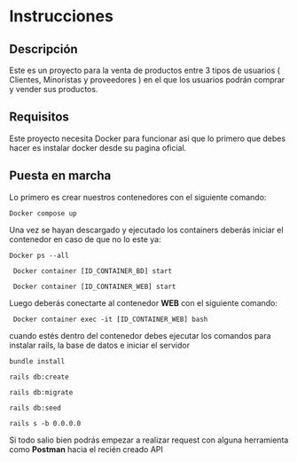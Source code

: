 # Instrucciones

## Descripción

  Este es un proyecto para la venta de productos entre 3 tipos de usuarios ( Clientes, Minoristas y proveedores ) en el que los usuarios podrán comprar y vender sus productos.

## Requisitos

  Este proyecto necesita Docker para funcionar asi que lo primero que debes hacer es instalar docker desde su pagina oficial.

## Puesta en marcha

  Lo primero es crear nuestros contenedores con el siguiente comando:

  ``` Docker compose up ```

  Una vez se hayan descargado y ejecutado los containers deberás iniciar el contenedor en caso de que no lo este ya:

  ``` Docker ps --all ```

  ``` Docker container [ID_CONTAINER_BD] start```

  ``` Docker container [ID_CONTAINER_WEB] start```


  Luego deberás conectarte al contenedor **WEB** con el siguiente comando:

  ``` Docker container exec -it [ID_CONTAINER_WEB] bash``` 

  cuando estés dentro del contenedor debes ejecutar los comandos para instalar rails, la base de datos e iniciar el servidor

  ``` bundle install ```

  ``` rails db:create ```

  ``` rails db:migrate ```

  ``` rails db:seed ```

  ``` rails s -b 0.0.0.0 ```

  Si todo salio bien podrás empezar a realizar request con alguna herramienta como **Postman** hacia el recién creado API





